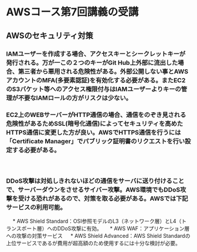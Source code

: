 # AWSコース第7回講義の受講

## AWSのセキュリティ対策

### IAMユーザーを作成する場合、アクセスキーとシークレットキーが発行される。万が一この２つのキーがGit Hub上外部に流出した場合、第三者から悪用される危険性がある。外部公開しない事とAWSアカウントのMFA(多要素認証)を有効化する必要がある。またEC2のS3バケット等へのアクセス権限付与はIAMユーザーよりキーの管理が不要なIAMロールの方がリスクは少ない。

### EC2上のWEBサーバーがHTTP通信の場合、通信をのぞき見される危険性があるためSSL(暗号化通信)によってセキュリティを高めたHTTPS通信に変更した方が良い。AWSでHTTPS通信を行うには「Certificate Manager」でパブリック証明書のリクエストを行い設定する必要がある。
　
### DDoS攻撃は対処しきれないほどの通信をサーバに送り付けることで、サーバーダウンをさせるサイバー攻撃。AWS環境でもDDoS攻撃を受ける恐れがあるので、対策を取る必要がある。AWSでは下記サービスの利用可能。
　  * AWS Shield Standard：OSI参照モデルのL3（ネットワーク層）とL4（トランスポート層）へのDDoS攻撃に有効。
　  * AWS WAF：アプリケーション層への攻撃の対策サービス
　  * AWS Shield Advanced：AWS Shield Standardの上位サービスであるが費用が超高額のため使用するには十分な検討が必要。　



